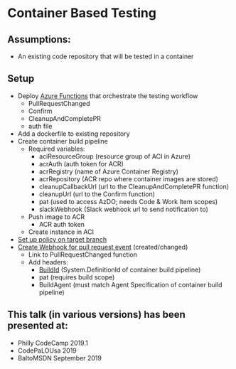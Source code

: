 # Container Based Testing

## Assumptions:
* An existing code repository that will be tested in a container

## Setup
* Deploy [Azure Functions](https://github.com/mburleigh/Function.ContainerCleanup) that orchestrate the testing workflow
  * PullRequestChanged
  * Confirm
  * CleanupAndCompletePR
  * auth file
* Add a dockerfile to existing repository
* Create container build pipeline
  * Required variables:
    * aciResourceGroup (resource group of ACI in Azure)
    * acrAuth (auth token for ACR)
    * acrRegistry (name of Azure Container Registry)
    * acrRepository (ACR repo where container images are stored)
    * cleanupCallbackUrl (url to the CleanupAndCompletePR function)
    * cleanupUrl (url to the Confirm function)
    * pat (used to access AzDO; needs Code & Work Item scopes)
    * slackWebhook (Slack webhook url to send notification to)
  * Push image to ACR
    * ACR auth token
  * Create instance in ACI
* [Set up policy on target branch](https://github.com/mburleigh/ContainerTesting/blob/master/Create-Branch-Policy.md)
* [Create Webhook for pull request event](https://github.com/mburleigh/ContainerTesting/blob/master/Add-Web-Hook.md) (created/changed)
  * Link to PullRequestChanged function
  * Add headers:
    * [BuildId](https://github.com/mburleigh/ContainerTesting/blob/master/Find-the-build-id.md) (System.DefinitionId of container build pipeline)
    * pat (requires build scope)
    * BuildAgent (must match Agent Specification of container build pipeline)
  
 
 
## This talk (in various versions) has been presented at:
* Philly CodeCamp 2019.1
* CodePaLOUsa 2019
* BaltoMSDN September 2019


